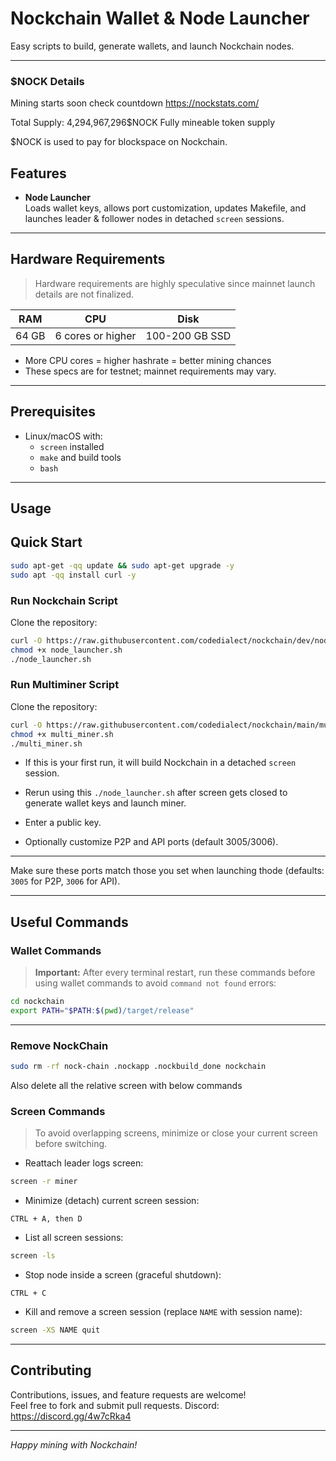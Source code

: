 # Nockchain Wallet & Node Launcher

Easy scripts to build, generate wallets, and launch Nockchain nodes.


---

### $NOCK Details
Mining starts soon check countdown https://nockstats.com/

Total Supply: 4,294,967,296$NOCK Fully mineable token supply

$NOCK is used to pay for blockspace on Nockchain.


## Features

- **Node Launcher**  
  Loads wallet keys, allows port customization, updates Makefile, and launches leader & follower nodes in detached `screen` sessions.

---

## Hardware Requirements

> Hardware requirements are highly speculative since mainnet launch details are not finalized.

| RAM      | CPU              | Disk           |
|----------|------------------|----------------|
| 64 GB    | 6 cores or higher | 100-200 GB SSD |

- More CPU cores = higher hashrate = better mining chances  
- These specs are for testnet; mainnet requirements may vary.

---

## Prerequisites

- Linux/macOS with:
  - `screen` installed
  - `make` and build tools
  - `bash`

---

## Usage

## Quick Start

```bash
sudo apt-get -qq update && sudo apt-get upgrade -y
sudo apt -qq install curl -y
```

### Run Nockchain Script
Clone the repository:

```bash
curl -O https://raw.githubusercontent.com/codedialect/nockchain/dev/node_launcher.sh
chmod +x node_launcher.sh
./node_launcher.sh

```


### Run Multiminer Script
Clone the repository:

```bash
curl -O https://raw.githubusercontent.com/codedialect/nockchain/main/multi_miner.sh
chmod +x multi_miner.sh
./multi_miner.sh

```

- If this is your first run, it will build Nockchain in a detached `screen` session.
- Rerun using this ``` ./node_launcher.sh ``` after screen gets closed to generate wallet keys and launch miner.

- Enter a public key.
- Optionally customize P2P and API ports (default 3005/3006).

---

Make sure these ports match those you set when launching thode (defaults: `3005` for P2P, `3006` for API).

---

## Useful Commands

### Wallet Commands

> **Important:** After every terminal restart, run these commands before using wallet commands to avoid `command not found` errors:

```bash
cd nockchain
export PATH="$PATH:$(pwd)/target/release"
```
---

### Remove NockChain
```bash
sudo rm -rf nock-chain .nockapp .nockbuild_done nockchain
```
Also delete all the relative screen with below commands

### Screen Commands

> To avoid overlapping screens, minimize or close your current screen before switching.

- Reattach leader logs screen:

```bash
screen -r miner
```

- Minimize (detach) current screen session:

```
CTRL + A, then D
```

- List all screen sessions:

```bash
screen -ls
```

- Stop node inside a screen (graceful shutdown):

```
CTRL + C
```

- Kill and remove a screen session (replace `NAME` with session name):

```bash
screen -XS NAME quit
```

---

## Contributing

Contributions, issues, and feature requests are welcome!  
Feel free to fork and submit pull requests.
Discord: https://discord.gg/4w7cRka4

---

*Happy mining with Nockchain!* 
